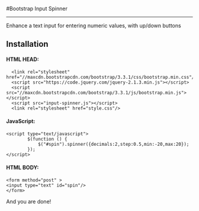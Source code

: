 #Bootstrap Input Spinner 

***

Enhance a text input for entering numeric values, with up/down buttons


## Installation

#### HTML HEAD:
```
  <link rel="stylesheet" href="//maxcdn.bootstrapcdn.com/bootstrap/3.3.1/css/bootstrap.min.css"/>
  <script src="https://code.jquery.com/jquery-2.1.3.min.js"></script>
  <script src="//maxcdn.bootstrapcdn.com/bootstrap/3.3.1/js/bootstrap.min.js"></script>
  <script src="input-spinner.js"></script>	
  <link rel="stylesheet" href="style.css"/>

```

#### JavaScript:
```
<script type="text/javascript">
        $(function () {
            $("#spin").spinner({decimals:2,step:0.5,min:-20,max:20});
        });
</script>
```

#### HTML BODY:
```
<form method="post" >
<input type="text" id="spin"/>
</form>
```

<p>And you are done!</p>
